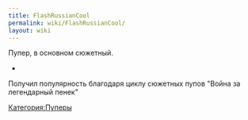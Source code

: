 ```yaml
---
title: FlashRussianCool
permalink: wiki/FlashRussianCool/
layout: wiki
---
```


Пупер, в основном сюжетный.

-   

Получил популярность благодаря циклу сюжетных пупов "Война за
легендарный пенек"

[Категория:Пуперы](Категория:Пуперы "wikilink")
